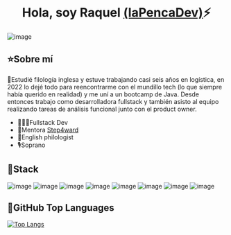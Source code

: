 <div align="center">
<h1 align="center">Hola, soy Raquel <a href="https://twitter.com/lapencadev">(laPencaDev)</a>⚡</h1>
</div>

![image](https://github.com/lapencadev/lapencadev/assets/110655959/5a3bb98c-50f5-42c7-9019-823a292ba40b)

## ⭐Sobre mí

🔸Estudié filología inglesa y estuve trabajando casi seis años en logística, en 2022 lo dejé todo para reencontrarme con el mundillo tech (lo que siempre había querido en realidad) y me uní a un bootcamp de Java. Desde entonces trabajo como desarrolladora fullstack y también asisto al equipo realizando tareas de análisis funcional junto con el product owner.

- 👩🏻‍💻Fullstack Dev
- 💜Mentora <a href="https://step4ward.notion.site/step4ward/Bienvenidas-a-Step4ward-2b133826a10a4fc6a5bc7686605f6357">Step4ward</a>
- 💬English philologist
- 🎙️Soprano


## 🔮Stack
![image](https://github.com/lapencadev/lapencadev/assets/110655959/c1abfaa4-f558-4cb2-8126-db53294ef3a5) ![image](https://github.com/lapencadev/lapencadev/assets/110655959/7ef15ffe-ab4a-4580-87d4-052fe9f1b924) ![image](https://github.com/lapencadev/lapencadev/assets/110655959/85ed3daf-dbaf-43ee-801b-0b5f9b55514a) ![image](https://github.com/lapencadev/lapencadev/assets/110655959/e6dea241-5a88-4889-bba6-9fa2097a4706) ![image](https://github.com/lapencadev/lapencadev/assets/110655959/5beb3a42-82a2-4f2e-8992-d8ab34724c8a) ![image](https://github.com/lapencadev/lapencadev/assets/110655959/39f14f4b-4a79-4ef1-9d10-50feaaa5f0bd) ![image](https://github.com/lapencadev/lapencadev/assets/110655959/0573b551-0c99-4633-b03e-0a4c68043e5a) ![image](https://github.com/lapencadev/lapencadev/assets/110655959/d7292b99-b62e-45f1-9e08-1e342b205722)

## 📎GitHub Top Languages

[![Top Langs](https://github-readme-stats.vercel.app/api/top-langs/?username=lapencadev&layout=donut)](https://github.com/lapencadev/github-readme-stats)
<!--
**lapencadev/lapencadev** is a ✨ _special_ ✨ repository because its `README.md` (this file) appears on your GitHub profile.

Here are some ideas to get you started:

- 🔭 I’m currently working on ...
- 🌱 I’m currently learning ...
- 👯 I’m looking to collaborate on ...
- 🤔 I’m looking for help with ...
- 💬 Ask me about ...
- 📫 How to reach me: ...
- 😄 Pronouns: ...
- ⚡ Fun fact: ...

- 📲 Mobile developer
- 🎥 Te enseño a programar apps en [Youtube](https://youtube.com/aristidevs?sub_confirmation=1) (+40k subs)
- ✏️ Y por escrito en [CursoKotlin](https://cursokotlin.com)
- 📗 Autor del libro [Iniciación a Android en Kotlin. Casos prácticos](https://www.paraninfo.es/catalogo/9788428340922/iniciacion-a-android-en-kotlin--casos-practicos)
- 🧑‍🏫 Creador de [AppCademy](https://appcademy.dev)
-->
